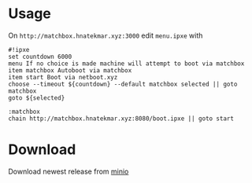 # Usage

On `http://matchbox.hnatekmar.xyz:3000` edit `menu.ipxe` with 
```
#!ipxe
set countdown 6000
menu If no choice is made machine will attempt to boot via matchbox
item matchbox Autoboot via matchbox
item start Boot via netboot.xyz
choose --timeout ${countdown} --default matchbox selected || goto matchbox
goto ${selected}

:matchbox
chain http://matchbox.hnatekmar.xyz:8080/boot.ipxe || goto start
```

# Download
Download newest release from [minio](https://minio.hnatekmar.xyz/browser/actions)
